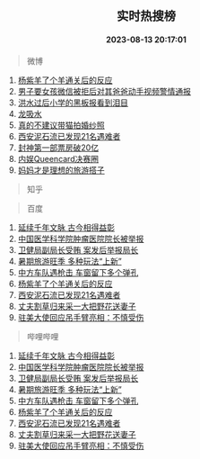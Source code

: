 <div align="center"><h2>实时热搜榜</h2><h4>2023-08-13 20:17:01</h4></div>

> 微博  

1. [杨紫羊了个羊通关后的反应](https://s.weibo.com/weibo?q=%23%E6%9D%A8%E7%B4%AB%E7%BE%8A%E4%BA%86%E4%B8%AA%E7%BE%8A%E9%80%9A%E5%85%B3%E5%90%8E%E7%9A%84%E5%8F%8D%E5%BA%94%23&t=31&band_rank=1&Refer=top)<br />
2. [男子要女孩微信被拒后对其爸爸动手视频警情通报](https://s.weibo.com/weibo?q=%23%E7%94%B7%E5%AD%90%E8%A6%81%E5%A5%B3%E5%AD%A9%E5%BE%AE%E4%BF%A1%E8%A2%AB%E6%8B%92%E5%90%8E%E5%AF%B9%E5%85%B6%E7%88%B8%E7%88%B8%E5%8A%A8%E6%89%8B%E8%A7%86%E9%A2%91%E8%AD%A6%E6%83%85%E9%80%9A%E6%8A%A5%23&t=31&band_rank=2&Refer=top)<br />
3. [洪水过后小学的黑板报看到泪目](https://s.weibo.com/weibo?q=%23%E6%B4%AA%E6%B0%B4%E8%BF%87%E5%90%8E%E5%B0%8F%E5%AD%A6%E7%9A%84%E9%BB%91%E6%9D%BF%E6%8A%A5%E7%9C%8B%E5%88%B0%E6%B3%AA%E7%9B%AE%23&t=31&band_rank=3&Refer=top)<br />
4. [龙吸水](https://s.weibo.com/weibo?q=%E9%BE%99%E5%90%B8%E6%B0%B4&t=31&band_rank=4&Refer=top)<br />
5. [真的不建议带猫拍婚纱照](https://s.weibo.com/weibo?q=%23%E7%9C%9F%E7%9A%84%E4%B8%8D%E5%BB%BA%E8%AE%AE%E5%B8%A6%E7%8C%AB%E6%8B%8D%E5%A9%9A%E7%BA%B1%E7%85%A7%23&t=31&band_rank=5&Refer=top)<br />
6. [西安泥石流已发现21名遇难者](https://s.weibo.com/weibo?q=%23%E8%A5%BF%E5%AE%89%E6%B3%A5%E7%9F%B3%E6%B5%81%E5%B7%B2%E5%8F%91%E7%8E%B021%E5%90%8D%E9%81%87%E9%9A%BE%E8%80%85%23&t=31&band_rank=6&Refer=top)<br />
7. [封神第一部票房破20亿](https://s.weibo.com/weibo?q=%23%E5%B0%81%E7%A5%9E%E7%AC%AC%E4%B8%80%E9%83%A8%E7%A5%A8%E6%88%BF%E7%A0%B420%E4%BA%BF%23&t=31&band_rank=7&Refer=top)<br />
8. [内娱Queencard决赛圈](https://s.weibo.com/weibo?q=%23%E5%86%85%E5%A8%B1Queencard%E5%86%B3%E8%B5%9B%E5%9C%88%23&t=31&band_rank=8&Refer=top)<br />
9. [妈妈才是理想的旅游搭子](https://s.weibo.com/weibo?q=%23%E5%A6%88%E5%A6%88%E6%89%8D%E6%98%AF%E7%90%86%E6%83%B3%E7%9A%84%E6%97%85%E6%B8%B8%E6%90%AD%E5%AD%90%23&t=31&band_rank=9&Refer=top)<br />

> 知乎  


> 百度  

1. [延续千年文脉 古今相得益彰](https://www.baidu.com/s?wd=%E5%BB%B6%E7%BB%AD%E5%8D%83%E5%B9%B4%E6%96%87%E8%84%89+%E5%8F%A4%E4%BB%8A%E7%9B%B8%E5%BE%97%E7%9B%8A%E5%BD%B0&sa=fyb_news&rsv_dl=fyb_news)<br />
2. [中国医学科学院肿瘤医院院长被举报](https://www.baidu.com/s?wd=%E4%B8%AD%E5%9B%BD%E5%8C%BB%E5%AD%A6%E7%A7%91%E5%AD%A6%E9%99%A2%E8%82%BF%E7%98%A4%E5%8C%BB%E9%99%A2%E9%99%A2%E9%95%BF%E8%A2%AB%E4%B8%BE%E6%8A%A5&sa=fyb_news&rsv_dl=fyb_news)<br />
3. [卫健局副局长受贿 案发后举报局长](https://www.baidu.com/s?wd=%E5%8D%AB%E5%81%A5%E5%B1%80%E5%89%AF%E5%B1%80%E9%95%BF%E5%8F%97%E8%B4%BF+%E6%A1%88%E5%8F%91%E5%90%8E%E4%B8%BE%E6%8A%A5%E5%B1%80%E9%95%BF&sa=fyb_news&rsv_dl=fyb_news)<br />
4. [暑期旅游旺季 多种玩法“上新”](https://www.baidu.com/s?wd=%E6%9A%91%E6%9C%9F%E6%97%85%E6%B8%B8%E6%97%BA%E5%AD%A3+%E5%A4%9A%E7%A7%8D%E7%8E%A9%E6%B3%95%E2%80%9C%E4%B8%8A%E6%96%B0%E2%80%9D&sa=fyb_news&rsv_dl=fyb_news)<br />
5. [中方车队遇枪击 车窗留下多个弹孔](https://www.baidu.com/s?wd=%E4%B8%AD%E6%96%B9%E8%BD%A6%E9%98%9F%E9%81%87%E6%9E%AA%E5%87%BB+%E8%BD%A6%E7%AA%97%E7%95%99%E4%B8%8B%E5%A4%9A%E4%B8%AA%E5%BC%B9%E5%AD%94&sa=fyb_news&rsv_dl=fyb_news)<br />
6. [杨紫羊了个羊通关后的反应](https://www.baidu.com/s?wd=%E6%9D%A8%E7%B4%AB%E7%BE%8A%E4%BA%86%E4%B8%AA%E7%BE%8A%E9%80%9A%E5%85%B3%E5%90%8E%E7%9A%84%E5%8F%8D%E5%BA%94&sa=fyb_news&rsv_dl=fyb_news)<br />
7. [西安泥石流已发现21名遇难者](https://www.baidu.com/s?wd=%E8%A5%BF%E5%AE%89%E6%B3%A5%E7%9F%B3%E6%B5%81%E5%B7%B2%E5%8F%91%E7%8E%B021%E5%90%8D%E9%81%87%E9%9A%BE%E8%80%85&sa=fyb_news&rsv_dl=fyb_news)<br />
8. [丈夫割草归来采一大把野花送妻子](https://www.baidu.com/s?wd=%E4%B8%88%E5%A4%AB%E5%89%B2%E8%8D%89%E5%BD%92%E6%9D%A5%E9%87%87%E4%B8%80%E5%A4%A7%E6%8A%8A%E9%87%8E%E8%8A%B1%E9%80%81%E5%A6%BB%E5%AD%90&sa=fyb_news&rsv_dl=fyb_news)<br />
9. [驻美大使回应吊手臂亮相：不慎受伤](https://www.baidu.com/s?wd=%E9%A9%BB%E7%BE%8E%E5%A4%A7%E4%BD%BF%E5%9B%9E%E5%BA%94%E5%90%8A%E6%89%8B%E8%87%82%E4%BA%AE%E7%9B%B8%EF%BC%9A%E4%B8%8D%E6%85%8E%E5%8F%97%E4%BC%A4&sa=fyb_news&rsv_dl=fyb_news)<br />

> 哔哩哔哩  

1. [延续千年文脉 古今相得益彰](https://www.baidu.com/s?wd=%E5%BB%B6%E7%BB%AD%E5%8D%83%E5%B9%B4%E6%96%87%E8%84%89+%E5%8F%A4%E4%BB%8A%E7%9B%B8%E5%BE%97%E7%9B%8A%E5%BD%B0&sa=fyb_news&rsv_dl=fyb_news)<br />
2. [中国医学科学院肿瘤医院院长被举报](https://www.baidu.com/s?wd=%E4%B8%AD%E5%9B%BD%E5%8C%BB%E5%AD%A6%E7%A7%91%E5%AD%A6%E9%99%A2%E8%82%BF%E7%98%A4%E5%8C%BB%E9%99%A2%E9%99%A2%E9%95%BF%E8%A2%AB%E4%B8%BE%E6%8A%A5&sa=fyb_news&rsv_dl=fyb_news)<br />
3. [卫健局副局长受贿 案发后举报局长](https://www.baidu.com/s?wd=%E5%8D%AB%E5%81%A5%E5%B1%80%E5%89%AF%E5%B1%80%E9%95%BF%E5%8F%97%E8%B4%BF+%E6%A1%88%E5%8F%91%E5%90%8E%E4%B8%BE%E6%8A%A5%E5%B1%80%E9%95%BF&sa=fyb_news&rsv_dl=fyb_news)<br />
4. [暑期旅游旺季 多种玩法“上新”](https://www.baidu.com/s?wd=%E6%9A%91%E6%9C%9F%E6%97%85%E6%B8%B8%E6%97%BA%E5%AD%A3+%E5%A4%9A%E7%A7%8D%E7%8E%A9%E6%B3%95%E2%80%9C%E4%B8%8A%E6%96%B0%E2%80%9D&sa=fyb_news&rsv_dl=fyb_news)<br />
5. [中方车队遇枪击 车窗留下多个弹孔](https://www.baidu.com/s?wd=%E4%B8%AD%E6%96%B9%E8%BD%A6%E9%98%9F%E9%81%87%E6%9E%AA%E5%87%BB+%E8%BD%A6%E7%AA%97%E7%95%99%E4%B8%8B%E5%A4%9A%E4%B8%AA%E5%BC%B9%E5%AD%94&sa=fyb_news&rsv_dl=fyb_news)<br />
6. [杨紫羊了个羊通关后的反应](https://www.baidu.com/s?wd=%E6%9D%A8%E7%B4%AB%E7%BE%8A%E4%BA%86%E4%B8%AA%E7%BE%8A%E9%80%9A%E5%85%B3%E5%90%8E%E7%9A%84%E5%8F%8D%E5%BA%94&sa=fyb_news&rsv_dl=fyb_news)<br />
7. [西安泥石流已发现21名遇难者](https://www.baidu.com/s?wd=%E8%A5%BF%E5%AE%89%E6%B3%A5%E7%9F%B3%E6%B5%81%E5%B7%B2%E5%8F%91%E7%8E%B021%E5%90%8D%E9%81%87%E9%9A%BE%E8%80%85&sa=fyb_news&rsv_dl=fyb_news)<br />
8. [丈夫割草归来采一大把野花送妻子](https://www.baidu.com/s?wd=%E4%B8%88%E5%A4%AB%E5%89%B2%E8%8D%89%E5%BD%92%E6%9D%A5%E9%87%87%E4%B8%80%E5%A4%A7%E6%8A%8A%E9%87%8E%E8%8A%B1%E9%80%81%E5%A6%BB%E5%AD%90&sa=fyb_news&rsv_dl=fyb_news)<br />
9. [驻美大使回应吊手臂亮相：不慎受伤](https://www.baidu.com/s?wd=%E9%A9%BB%E7%BE%8E%E5%A4%A7%E4%BD%BF%E5%9B%9E%E5%BA%94%E5%90%8A%E6%89%8B%E8%87%82%E4%BA%AE%E7%9B%B8%EF%BC%9A%E4%B8%8D%E6%85%8E%E5%8F%97%E4%BC%A4&sa=fyb_news&rsv_dl=fyb_news)<br />
